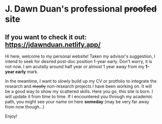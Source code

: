# J. Dawn Duan's professional ~~proofed~~ site
## If you want to check it out: https://jdawnduan.netlify.app/

Hi here, welcome to my personal website! Taken my advisor's suggestion, I intend to seek for desired post-doc position 1-year early. Don't worry, it is not now. I am acutally around half year or almost 1 year away from my **1-year early** mark.

In the meantime, I want to slowly build up my CV or protfolio to integrate the research and ~~mostly~~ non-research projects I have been working on. It will be a good way to show my scattered skills. Here you go, this site is born. I will update it from time to time. If I encountered you through my academic path, you might see your name on here **someday** (may be very far away from now though...)

Enjoy!
